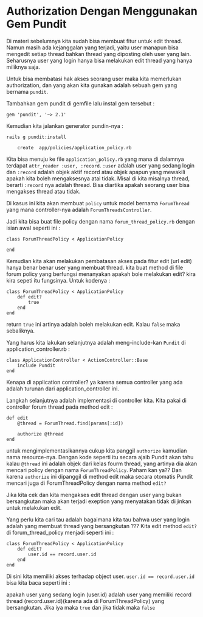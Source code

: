 # Authorization Dengan Menggunakan Gem Pundit

Di materi sebelumnya kita sudah bisa membuat fitur untuk edit thread. Namun masih ada kejanggalan yang terjadi, yaitu user manapun bisa mengedit setiap thread bahkan thread yang diposting oleh user yang lain. Seharusnya user yang login hanya bisa melakukan edit thread yang hanya miliknya saja.

Untuk bisa membatasi hak akses seorang user maka kita memerlukan authorization, dan yang akan kita gunakan adalah sebuah gem yang bernama `pundit`.

Tambahkan gem pundit di gemfile lalu instal gem tersebut :

```
gem 'pundit', '~> 2.1'
```

Kemudian kita jalankan generator pundin-nya :

```
rails g pundit:install

    create  app/policies/application_policy.rb
```

Kita bisa menuju ke file `application_policy.rb` yang mana di dalamnya terdapat `attr_reader :user, :record`. `:user` adalah user yang sedang login dan `:record` adalah objek aktif record atau objek apapun yang mewakili apakah kita boleh mengaksesnya atai tidak. Misal di kita misalnya thread, berarti `:record` nya adalah thread. Bisa diartika apakah seorang user bisa mengakses thread atau tidak.

Di kasus ini kita akan membuat `policy` untuk model bernama `ForumThread` yang mana controller-nya adalah `ForumThreadsController`.

Jadi kita bisa buat file policy dengan nama `forum_thread_policy.rb` dengan isian awal seperti ini :

```
class ForumThreadPolicy < ApplicationPolicy

end
```

Kemudian kita akan melakukan pembatasan akses pada fitur edit (url edit) hanya benar benar user yang membuat thread.
kita buat method di file forum policy yang berfungsi menanyakan apakah bole melakukan edit?
kira kira sepeti itu fungsinya. Untuk kodenya :

```
class ForumThreadPolicy < ApplicationPolicy
    def edit?
        true
    end
end
```

return `true` ini artinya adalah boleh melakukan edit. Kalau `false` maka sebaliknya.

Yang harus kita lakukan selanjutnya adalah meng-include-kan `Pundit` di application_controller.rb :

```
class ApplicationController < ActionController::Base
    include Pundit
end
```

Kenapa di application controller? ya karena semua controller yang ada adalah turunan dari application_controller ini.

Langkah selanjutnya adalah implementasi di controller kita. Kita pakai di controller forum thread pada method edit :

```
def edit
    @thread = ForumThread.find(params[:id])

    authorize @thread
end
```

untuk mengimplementasikannya cukup kita panggil `authorize` kamudian nama resource-nya.
Dengan kode seperti itu secara ajaib Pundit akan tahu kalau `@thread` ini adalah objek dari kelas fourm thread, yang artinya dia akan mencari policy dengan nama `ForumThreadPolicy`. Paham kan ya?? Dan karena `authorize` ini dipanggil di method edit maka secara otomatis Pundit mencari juga di ForumThreadPolicy dengan nama method `edit?`

Jika kita cek dan kita mengakses edit thread dengan user yang bukan bersangkutan maka akan terjadi exeption yang menyatakan tidak diijinkan untuk melakukan edit.

Yang perlu kita cari tau adalah bagaimana kita tau bahwa user yang login adalah yang membuat thread yang bersangkutan ???
Kita edit method `edit?` di forum_thread_policy menjadi seperti ini :

```
class ForumThreadPolicy < ApplicationPolicy
    def edit?
        user.id == record.user.id
    end
end
```

Di sini kita memiliki akses terhadap object user. `user.id == record.user.id` bisa kita baca seperti ini :

apakah user yang sedang login (user.id) adalah user yang memiliki record thread (record.user.id)(karena ada di ForumThreadPolicy) yang bersangkutan. Jika iya maka `true` dan jika tidak maka `false`
